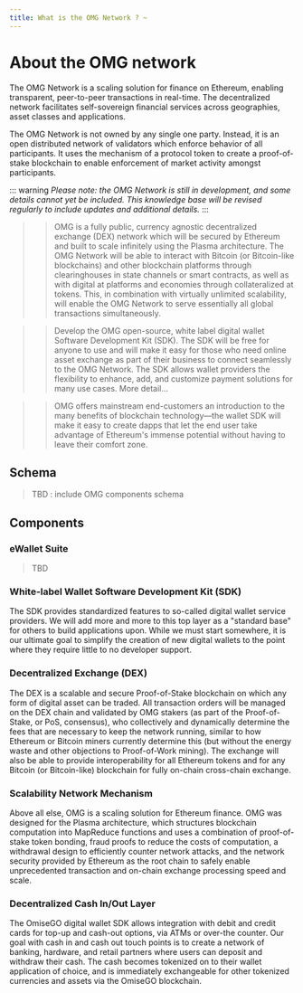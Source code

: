 ```yaml
---
title: What is the OMG Network ? ~
---
```


# About the OMG network

The OMG Network is a scaling solution for finance on Ethereum, enabling transparent, peer-to-peer transactions in real-time. The decentralized network facilitates self-sovereign financial services across geographies, asset classes and applications.

The OMG Network is not owned by any single one party. Instead, it is an open distributed network of validators which enforce behavior of all participants. It uses the mechanism of a protocol token to create a proof-of-stake blockchain to enable enforcement of market activity amongst participants.

::: warning
_Please note: the OMG Network is still in development, and some details cannot yet be included. This knowledge base will be revised regularly to include updates and additional details._
:::



>> OMG is a fully public, currency agnostic decentralized exchange (DEX) network which will be secured by Ethereum and built to scale infinitely using the Plasma architecture. The OMG Network will be able to interact with Bitcoin (or Bitcoin-like blockchains) and other blockchain platforms through clearinghouses in state channels or smart contracts, as well as with digital at platforms and economies through collateralized at tokens. This, in combination with virtually unlimited scalability, will enable the OMG Network to serve essentially all global transactions simultaneously. 

>> Develop the OMG open-source, white label digital wallet Software Development Kit (SDK). The SDK will be free for anyone to use and will make it easy for those who need online asset exchange as part of their business to connect seamlessly to the OMG Network. The SDK allows wallet providers the flexibility to enhance, add, and customize payment solutions for many use cases. More detail...

>> OMG offers mainstream end-customers an introduction to the many benefits of blockchain technology—the wallet SDK will make it easy to create dapps that let the end user take advantage of Ethereum's immense potential without having to leave their comfort zone.

## Schema

> TBD : include OMG components schema

## Components

### eWallet Suite

> TBD


### White-label Wallet Software Development Kit (SDK)

The SDK provides standardized features to so-called digital wallet service providers. We will add more and more to this top layer as a "standard base" for others to build applications upon. While we must start somewhere, it is our ultimate goal to simplify the creation of new digital wallets to the point where they require little to no developer support.


### Decentralized Exchange (DEX)

The DEX is a scalable and secure Proof-of-Stake blockchain on which any form of digital asset can be traded. All transaction orders will be managed on the DEX chain and validated by OMG stakers (as part of the Proof-of-Stake, or PoS, consensus), who collectively and dynamically determine the fees that are necessary to keep the network running, similar to how Ethereum or Bitcoin miners currently determine this (but without the energy waste and other objections to Proof-of-Work mining). The exchange will also be able to provide interoperability for all Ethereum tokens and for any Bitcoin (or Bitcoin-like) blockchain for fully on-chain cross-chain exchange.  


### Scalability Network Mechanism

Above all else, OMG is a scaling solution for Ethereum finance. OMG was designed for the Plasma architecture, which structures blockchain computation into MapReduce functions and uses a combination of proof-of-stake token bonding, fraud proofs to reduce the costs of computation, a withdrawal design to efficiently counter network attacks, and the network security provided by Ethereum as the root chain to safely enable unprecedented transaction and on-chain exchange processing speed and scale.


### Decentralized Cash In/Out Layer

The OmiseGO digital wallet SDK allows integration with debit and credit cards for top-up and cash-out options, via ATMs or over-the counter. Our goal with cash in and cash out touch points is to create a network of banking, hardware, and retail partners where users can deposit and withdraw their cash. The cash becomes tokenized on to their wallet application of choice, and is immediately exchangeable for other tokenized currencies and assets via the OmiseGO blockchain.
